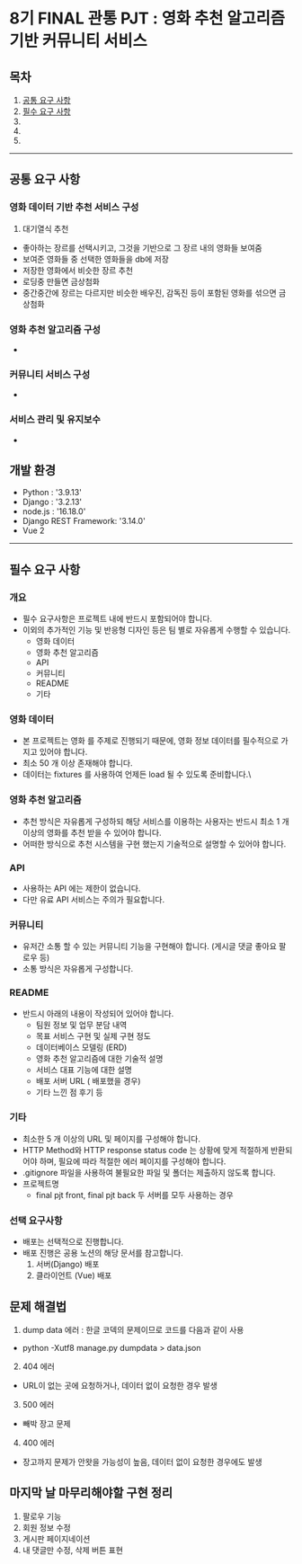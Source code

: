 # 8기 FINAL 관통 PJT : 영화 추천 알고리즘 기반 커뮤니티 서비스

## 목차

1. [공통 요구 사항](#공통-요구-사항)
2. [필수 요구 사항](#필수-요구-사항)
3.
4.
5.
---

## 공통 요구 사항

### 영화 데이터 기반 추천 서비스 구성
1. 대기열식 추천
  - 좋아하는 장르를 선택시키고, 그것을 기반으로 그 장르 내의 영화들 보여줌
  - 보여준 영화들 중 선택한 영화들을 db에 저장
  - 저장한 영화에서 비슷한 장르 추천
  - 로딩중 만들면 금상첨화
  - 중간중간에 장르는 다르지만 비슷한 배우진, 감독진 등이 포함된 영화를 섞으면 금상첨화

### 영화 추천 알고리즘 구성
- 
### 커뮤니티 서비스 구성
-
### 서비스 관리 및 유지보수
- 

## 개발 환경
 - Python :                 '3.9.13'
 - Django :                 '3.2.13'
 - node.js :               '16.18.0'
 - Django REST Framework:   '3.14.0'
 - Vue 2
---
## 필수 요구 사항
### 개요
- 필수 요구사항은 프로젝트 내에 반드시 포함되어야 합니다.
- 이외의 추가적인 기능 및 반응형 디자인 등은 팀 별로 자유롭게 수행할 수 있습니다.
  - 영화 데이터
  - 영화 추천 알고리즘
  - API
  - 커뮤니티
  - README
  - 기타

### 영화 데이터
- 본 프로젝트는 영화 를 주제로 진행되기 때문에, 영화 정보 데이터를 필수적으로 가지고 있어야 합니다.
- 최소 50 개 이상 존재해야 합니다.
- 데이터는 fixtures 를 사용하여 언제든 load 될 수 있도록 준비합니다.\

### 영화 추천 알고리즘
- 추천 방식은 자유롭게 구성하되 해당 서비스를 이용하는 사용자는 반드시 최소 1 개 이상의 영화를 추천 받을 수 있어야 합니다.
- 어떠한 방식으로 추천 시스템을 구현 했는지 기술적으로 설명할 수 있어야 합니다.

### API
- 사용하는 API 에는 제한이 없습니다.
- 다만 유료 API 서비스는 주의가 필요합니다.

### 커뮤니티
- 유저간 소통 할 수 있는 커뮤니티 기능을 구현해야 합니다. (게시글 댓글 좋아요 팔로우 등)
- 소통 방식은 자유롭게 구성합니다.

### README
- 반드시 아래의 내용이 작성되어 있어야 합니다.
  - 팀원 정보 및 업무 분담 내역
  - 목표 서비스 구현 및 실제 구현 정도
  - 데이터베이스 모델링 (ERD)
  - 영화 추천 알고리즘에 대한 기술적 설명
  - 서비스 대표 기능에 대한 설명
  - 배포 서버 URL ( 배포했을 경우)
  - 기타 느낀 점 후기 등

### 기타
- 최소한 5 개 이상의 URL 및 페이지를 구성해야 합니다.
- HTTP Method와 HTTP response status code 는 상황에 맞게 적절하게 반환되어야 하며, 필요에 따라 적절한 에러 페이지를 구성해야 합니다.
- .gitignore 파일을 사용하여 불필요한 파일 및 폴더는 제출하지 않도록 합니다.
- 프로젝트명
  - final pjt front, final pjt back 두 서버를 모두 사용하는 경우

### 선택 요구사항
- 배포는 선택적으로 진행합니다.
- 배포 진행은 공용 노션의 해당 문서를 참고합니다.
  1. 서버(Django) 배포
  2. 클라이언트 (Vue) 배포


## 문제 해결법
1. dump data 에러 : 한글 코덱의 문제이므로 코드를 다음과 같이 사용
  - python -Xutf8 manage.py dumpdata > data.json
2. 404 에러 
  - URL이 없는 곳에 요청하거나, 데이터 없이 요청한 경우 발생
3. 500 에러 
  - 빼박 장고 문제
4. 400 에러 
  - 장고까지 문제가 안왓을 가능성이 높음, 데이터 없이 요청한 경우에도 발생


## 마지막 날 마무리해야할 구현 정리
1. 팔로우 기능
2. 회원 정보 수정
3. 게시판 페이지네이션
4. 내 댓글만 수정, 삭제 버튼 표현
